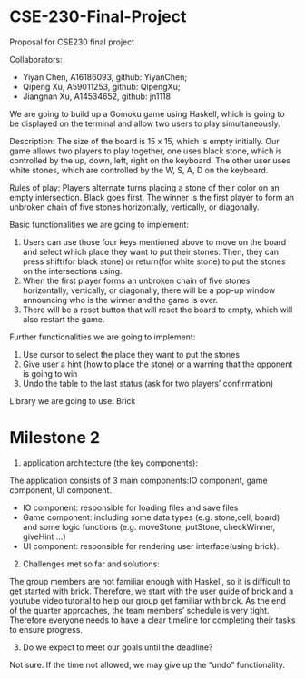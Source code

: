 # CSE-230-Final-Project

Proposal for CSE230 final project

Collaborators: 
- Yiyan Chen, A16186093, github: YiyanChen; 
- Qipeng Xu, A59011253, github: QipengXu;
- Jiangnan Xu, A14534652, github: jn1118

We are going to build up a Gomoku game using Haskell, which is going to be displayed on the terminal and allow two users to play simultaneously. 

Description:
The size of the board is 15 x 15, which is empty initially.
Our game allows two players to play together, one uses black stone, which is controlled by the up, down, left, right on the keyboard. The other user uses white stones, which are controlled by the W, S, A, D on the keyboard. 

Rules of play: Players alternate turns placing a stone of their color on an empty intersection. Black goes first. The winner is the first player to form an unbroken chain of five stones horizontally, vertically, or diagonally. 

Basic functionalities we are going to implement:
1. Users can use those four keys mentioned above to move on the board and select which place they want to put their stones. Then, they can press shift(for black stone) or return(for white stone) to put the stones on the intersections using. 
2. When the first player forms an unbroken chain of five stones horizontally, vertically, or diagonally, there will be a pop-up window announcing who is the winner and the game is over.
3. There will be a reset button that will reset the board to empty, which will also restart the game.

Further functionalities we are going to implement:
1. Use cursor to select the place they want to put the stones
2. Give user a hint (how to place the stone) or a warning that the opponent is going to win
3. Undo the table to the last status (ask for two players’ confirmation)

Library we are going to use: Brick

# Milestone 2

1. application architecture (the key components):

The application consists of 3 main components:IO component, game component, UI component.
- IO component: responsible for loading files and save files
- Game component: including some data types (e.g. stone,cell, board) and some logic functions (e.g. moveStone, putStone, checkWinner, giveHint …) 
- UI component: responsible for rendering user interface(using brick).

2. Challenges met so far and solutions:

The group members are not familiar enough with Haskell, so it is difficult to get started with brick. Therefore, we start with the user guide of brick and a youtube video tutorial to help our group get familiar with brick.
As the end of the quarter approaches, the team members’ schedule is very tight. Therefore everyone needs to have a clear timeline for completing their tasks to ensure progress.

3. Do we expect to meet our goals until the deadline?

Not sure. If the time not allowed, we may give up the “undo” functionality.
